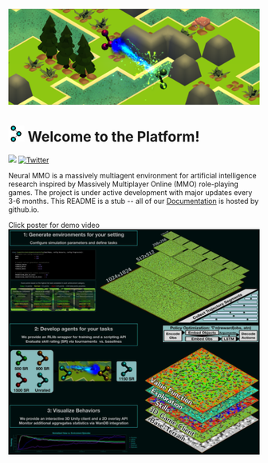![figure](https://github.com/NeuralMMO/neuralmmo.github.io/blob/v1.5.4/docs/source/resource/image/splash.png)

# ![icon](https://github.com/NeuralMMO/neuralmmo.github.io/blob/v1.5.4/docs/source/resource/icon/icon_pixel.png) Welcome to the Platform!

[![](https://dcbadge.vercel.app/api/server/BkMmFUC?style=plastic)](https://discord.gg/BkMmFUC)
[![Twitter](https://img.shields.io/twitter/url/https/twitter.com/cloudposse.svg?style=social&label=Follow%20%40jsuarez5341)](https://twitter.com/jsuarez5341)

Neural MMO is a massively multiagent environment for artificial intelligence research inspired by Massively Multiplayer Online (MMO) role-playing games. The project is under active development with major updates every 3-6 months. This README is a stub -- all of our [Documentation](https://neuralmmo.github.io "Neural MMO Documentation") is hosted by github.io.

Click poster for demo video
[![Demo Video](https://github.com/NeuralMMO/neuralmmo.github.io/blob/v1.5.4/docs/source/resource/figure/web/NMMO_NeurIPS2021_Poster.jpg)](http://www.youtube.com/watch?v=hYYA8_wFF7Q "Neural MMO v1.5.3 NeurIPS")
